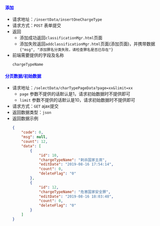 #### <font color="blue">添加</font>
- 请求地址：`/insertData/insertOneChargeType`
- 请求方式：`POST` 表单提交
- 返回
  + 添加成功返回`classificationMgr.html`页面
  + 添加失败返回`addclassificationMgr.html`页面(添加页面)，并携带数据`{"msg", "添加罪名分类失败，请检查罪名是否已存在"}`
- 前端需要提供的字段及名称
    ```
    chargeTypeName
    ```

#### <font color="blue">分页数据/初始数据</font>
- 请求地址：`/selectData/charTypePageData?page=xx&limit=xx`
  + `page` 参数不提供的话默认是1，请求初始数据时不提供即可
  + `limit` 参数不提供的话默认是10，请求初始数据时不提供即可
- 请求方式：`GET` ajax提交
- 返回数据类型：`json`
- 返回数据示例
    ```json
    {
        "code": 0,
        "msg": null,
        "count": 12,
        "data": [
            {
                "id": 10,
                "chargeTypeName": "剌杀国家主席",
                "editDate": "2019-08-16 17:54:14",
                "count": 0,
                "deleteFlag": "0"
            },
            {
                "id": 12,
                "chargeTypeName": "危害国家安全罪",
                "editDate": "2019-08-16 18:03:48",
                "count": 0,
                "deleteFlag": "0"
            }
        ]
    }
    ```